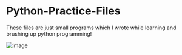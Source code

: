 # Python-Practice-Files

These files are just small programs which I wrote while learning and brushing up python programming!

![image](https://user-images.githubusercontent.com/24644828/179073719-e148f260-d6e3-4ea3-8019-f93765c22c99.png)
